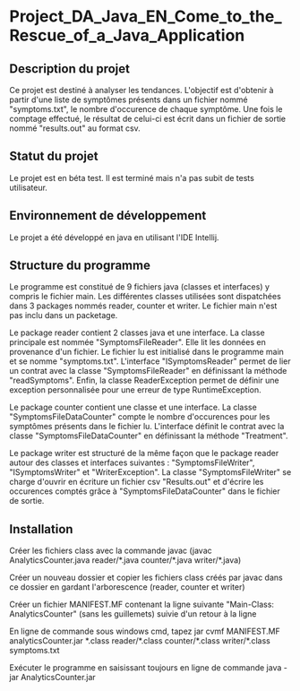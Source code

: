 # Project_DA_Java_EN_Come_to_the_Rescue_of_a_Java_Application

## Description du projet

Ce projet est destiné à analyser les tendances. L'objectif est d'obtenir à partir d'une liste de symptômes présents dans un fichier nommé "symptoms.txt", 
le nombre d'occurence de chaque symptôme. Une fois le comptage effectué, le résultat de celui-ci est écrit dans un fichier de sortie nommé "results.out" au format csv.

## Statut du projet

Le projet est en béta test. Il est terminé mais n'a pas subit de tests utilisateur.

## Environnement de développement

Le projet a été développé en java en utilisant l'IDE Intellij.	

## Structure du programme

Le programme est constitué de 9 fichiers java (classes et interfaces) y compris le fichier main. Les différentes classes utilisées sont dispatchées dans 3 packages nommés reader, counter et writer. Le fichier
main n'est pas inclu dans un packetage.

Le package reader contient 2 classes java et une interface. La classe principale est nommée "SymptomsFileReader". Elle lit les données en provenance d'un fichier. Le fichier lu est initialisé dans le programme main et se nomme "symptoms.txt". L'interface "ISymptomsReader" permet de lier un contrat avec la classe "SymptomsFileReader" en définissant la méthode "readSymptoms". Enfin, la classe ReaderException permet de définir une exception personnalisée pour une erreur de type RuntimeException.

Le package counter contient une classe et une interface. La classe "SymptomsFileDataCounter" compte le nombre d'occurences pour les symptômes présents dans le fichier lu. L'interface définit le contrat avec la classe "SymptomsFileDataCounter" en définissant la méthode "Treatment".

Le package writer est structuré de la même façon que le package reader autour des classes et interfaces suivantes : "SymptomsFileWriter", "ISymptomsWriter" et "WriterException". La classe "SymptomsFileWriter" se charge d'ouvrir en écriture un fichier csv "Results.out" et d'écrire les occurences comptés grâce à "SymptomsFileDataCounter" dans le fichier de sortie.

## Installation

Créer les fichiers class avec la commande javac (javac AnalyticsCounter.java reader/\*.java counter/\*.java writer/\*.java)

Créer un nouveau dossier et copier les fichiers class créés par javac dans ce dossier en gardant l'arborescence (reader, counter et writer)

Créer un fichier MANIFEST.MF contenant la ligne suivante "Main-Class: AnalyticsCounter" (sans les guillemets) suivie d'un retour à la ligne

En ligne de commande sous windows cmd, tapez jar cvmf MANIFEST.MF analyticsCounter.jar \*.class reader/\*.class counter/\*.class writer/\*.class symptoms.txt

Exécuter le programme en saisissant toujours en ligne de commande java -jar AnalyticsCounter.jar
